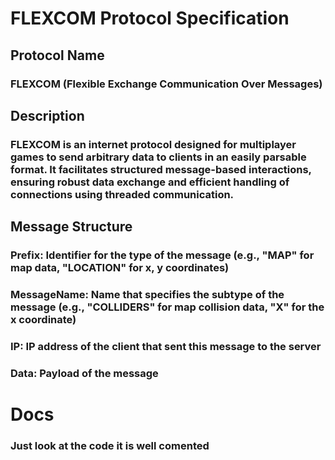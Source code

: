 # FLEXCOM Protocol Specification

## Protocol Name
### FLEXCOM (Flexible Exchange Communication Over Messages)

## Description
### FLEXCOM is an internet protocol designed for multiplayer games to send arbitrary data to clients in an easily parsable format. It facilitates structured message-based interactions, ensuring robust data exchange and efficient handling of connections using threaded communication.

## Message Structure
### Prefix: Identifier for the type of the message (e.g., "MAP" for map data, "LOCATION" for x, y coordinates)
### MessageName: Name that specifies the subtype of the message (e.g., "COLLIDERS" for map collision data, "X" for the x coordinate)
### IP: IP address of the client that sent this message to the server
### Data: Payload of the message

# Docs

### Just look at the code it is well comented
